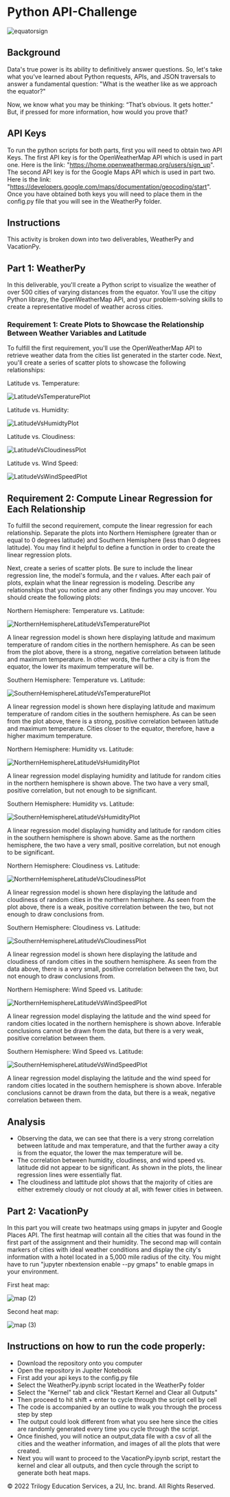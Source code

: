 # Python API-Challenge
![equatorsign](https://user-images.githubusercontent.com/112406455/199588838-d6db71a7-6026-4185-997a-3277ebbd3ac9.png)
## Background
Data's true power is its ability to definitively answer questions. So, let's take what you've learned about Python requests, APIs, and JSON traversals to answer a fundamental question: "What is the weather like as we approach the equator?"

Now, we know what you may be thinking: “That’s obvious. It gets hotter.” But, if pressed for more information, how would you prove that?

## API Keys
To run the python scripts for both parts, first you will need to obtain two API Keys. The first API key is for the OpenWeatherMap API which is used in part one. Here is the link: "https://home.openweathermap.org/users/sign_up". The second API key is for the Google Maps API which is used in part two. Here is the link: "https://developers.google.com/maps/documentation/geocoding/start". Once you have obtained both keys you will need to place them in the config.py file that you will see in the WeatherPy folder. 
## Instructions
This activity is broken down into two deliverables, WeatherPy and VacationPy.
## Part 1: WeatherPy
In this deliverable, you'll create a Python script to visualize the weather of over 500 cities of varying distances from the equator. You'll use the citipy Python library, the OpenWeatherMap API, and your problem-solving skills to create a representative model of weather across cities.

### Requirement 1: Create Plots to Showcase the Relationship Between Weather Variables and Latitude
To fulfill the first requirement, you'll use the OpenWeatherMap API to retrieve weather data from the cities list generated in the starter code. Next, you'll create a series of scatter plots to showcase the following relationships:

Latitude vs. Temperature:

![LatitudeVsTemperaturePlot](https://user-images.githubusercontent.com/112406455/199590532-eee324f1-ff21-46e1-9250-6b6c59b93c6e.png)

Latitude vs. Humidity:

![LatitudeVsHumidtyPlot](https://user-images.githubusercontent.com/112406455/199590598-4c79c218-196a-48f2-a7ef-021978bf6a84.png)

Latitude vs. Cloudiness:

![LatitudeVsCloudinessPlot](https://user-images.githubusercontent.com/112406455/199590690-59ece1dd-4a1f-4a4a-bc7c-8bfbd47fbff9.png)

Latitude vs. Wind Speed:

![LatitudeVsWindSpeedPlot](https://user-images.githubusercontent.com/112406455/199590880-33ba7089-c6a0-4373-8ce1-83c001b1713b.png)

## Requirement 2: Compute Linear Regression for Each Relationship
To fulfill the second requirement, compute the linear regression for each relationship. Separate the plots into Northern Hemisphere (greater than or equal to 0 degrees latitude) and Southern Hemisphere (less than 0 degrees latitude). You may find it helpful to define a function in order to create the linear regression plots.

Next, create a series of scatter plots. Be sure to include the linear regression line, the model's formula, and the r values. After each pair of plots, explain what the linear regression is modeling. Describe any relationships that you notice and any other findings you may uncover.
You should create the following plots:

Northern Hemisphere: Temperature vs. Latitude:

![NorthernHemisphereLatitudeVsTemperaturePlot](https://user-images.githubusercontent.com/112406455/199591696-12d81300-fbc5-4f1d-b8b2-05912c342937.png)

A linear regression model is shown here displaying latitude and maximum temperature of random cities in the northern hemisphere. As can be seen from the plot above, there is a strong, negative correlation between latitude and maximum temperature. In other words, the further a city is from the equator, the lower its maximum temperature will be.

Southern Hemisphere: Temperature vs. Latitude:

![SouthernHemisphereLatitudeVsTemperaturePlot](https://user-images.githubusercontent.com/112406455/199591726-4276d5b2-5dc6-4a34-a081-4453c6086de3.png)

A linear regression model is shown here displaying latitude and maximum temperature of random cities in the southern hemisphere. As can be seen from the plot above, there is a strong, positive correlation between latitude and maximum temperature. Cities closer to the equator, therefore, have a higher maximum temperature.

Northern Hemisphere: Humidity vs. Latitude:

![NorthernHemisphereLatitudeVsHumidityPlot](https://user-images.githubusercontent.com/112406455/199591804-97ae7854-fb55-4de2-8b7c-2216f692c58d.png)

A linear regression model displaying humidity and latitude for random cities in the northern hemisphere is shown above. The two have a very small, positive correlation, but not enough to be significant.

Southern Hemisphere: Humidity vs. Latitude:

![SouthernHemisphereLatitudeVsHumidityPlot](https://user-images.githubusercontent.com/112406455/199591855-0ad7988e-8b0b-4b4c-9044-5564a8296d8d.png)

A linear regression model displaying humidity and latitude for random cities in the southern hemisphere is shown above. Same as the northern hemisphere, the two have a very small, positive correlation, but not enough to be significant.

Northern Hemisphere: Cloudiness vs. Latitude:

![NorthernHemisphereLatitudeVsCloudinessPlot](https://user-images.githubusercontent.com/112406455/199591923-950ceb35-df32-4b9a-b4f4-cd709b300a0e.png)

A linear regression model is shown here displaying the latitude and cloudiness of random cities in the northern hemisphere. As seen from the plot above, there is a weak, positive correlation between the two, but not enough to draw conclusions from.

Southern Hemisphere: Cloudiness vs. Latitude:

![SouthernHemisphereLatitudeVsCloudinessPlot](https://user-images.githubusercontent.com/112406455/199592008-14897a74-6a02-4c7f-83f6-3b7bdb471430.png)

A linear regression model is shown here displaying the latitude and cloudiness of random cities in the southern hemisphere. As seen from the data above, there is a very small, positive correlation between the two, but not enough to draw conclusions from. 

Northern Hemisphere: Wind Speed vs. Latitude:

![NorthernHemisphereLatitudeVsWindSpeedPlot](https://user-images.githubusercontent.com/112406455/199592037-168b31bd-ec9b-420e-ab2f-a0e6f6dea5b7.png)

A linear regression model displaying the latitude and the wind speed for random cities located in the northern hemisphere is shown above. Inferable conclusions cannot be drawn from the data, but there is a very weak, positive correlation between them.

Southern Hemisphere: Wind Speed vs. Latitude:

![SouthernHemisphereLatitudeVsWindSpeedPlot](https://user-images.githubusercontent.com/112406455/199592080-040e69e4-5f1c-4c4b-8399-5a939b7f4e71.png)
 
 A linear regression model displaying the latitude and the wind speed for random cities located in the southern hemisphere is shown above. Inferable conclusions cannot be drawn from the data, but there is a weak, negative correlation between them.
 
 ## Analysis
* Observing the data, we can see that there is a very strong correlation between latitude and max temperature, and that the further away a city is from the equator, the lower the max temperature will be.
* The correlation between humidity, cloudiness, and wind speed vs. latitude did not appear to be significant. As shown in the plots, the linear regression lines were essentially flat. 
* The cloudiness and lattitude plot shows that the majority of cities are either extremely cloudy or not cloudy at all, with fewer cities in between.

## Part 2: VacationPy
In this part you will create two heatmaps using gmaps in jupyter and Google Places API. The first heatmap will contain all the cities that was found in the first part of the assignment and their humidity. The second map will contain markers of cities with ideal weather conditions and display the city's information with a hotel located in a 5,000 mile radius of the city. You might have to run "jupyter nbextension enable --py gmaps" to enable gmaps in your environment. 

First heat map:

![map (2)](https://user-images.githubusercontent.com/112406455/199597003-50740ec6-8f4a-42bc-ae12-e060fff7fabd.png)

Second heat map:

![map (3)](https://user-images.githubusercontent.com/112406455/199597152-960855af-0efc-46fb-a856-327c75628144.png)

## Instructions on how to run the code properly:
* Download the repository onto you computer
* Open the repository in Jupiter Notebook
* First add your api keys to the config.py file 
* Select the WeatherPy.ipynb script located in the WeatherPy folder 
* Select the "Kernel" tab and click "Restart Kernel and Clear all Outputs"
* Then proceed to hit shift + enter to cycle through the script cell by cell
* The code is accompanied by an outline to walk you through the process step by step
* The output could look different from what you see here since the cities are randomly generated every time you cycle through the script. 
* Once finished, you will notice an output_data file with a csv of all the cities and the weather information, and images of all the plots that were created. 
* Next you will want to proceed to the VacationPy.ipynb script, restart the kernel and clear all outputs, and then cycle through the script to generate both heat maps. 

© 2022 Trilogy Education Services, a 2U, Inc. brand. All Rights Reserved.

